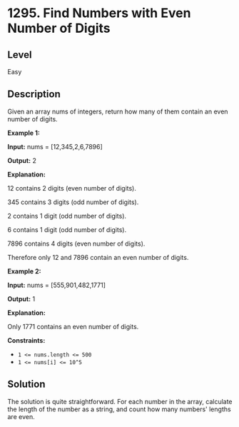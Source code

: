 # 1295. Find Numbers with Even Number of Digits
## Level
Easy

## Description
Given an array nums of integers, return how many of them contain an even number of digits.

**Example 1:**

**Input:** nums = [12,345,2,6,7896]

**Output:** 2

**Explanation:**

12 contains 2 digits (even number of digits).

345 contains 3 digits (odd number of digits).

2 contains 1 digit (odd number of digits).

6 contains 1 digit (odd number of digits).

7896 contains 4 digits (even number of digits).

Therefore only 12 and 7896 contain an even number of digits.

**Example 2:**

**Input:** nums = [555,901,482,1771]

**Output:** 1

**Explanation:**

Only 1771 contains an even number of digits.

**Constraints:**

* `1 <= nums.length <= 500`
* `1 <= nums[i] <= 10^5`

## Solution
The solution is quite straightforward. For each number in the array, calculate the length of the number as a string, and count how many numbers' lengths are even.
